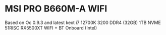 # MSI PRO B660M-A WIFI 
 Based on Oc 0.9.3 and latest kext
 i7 12700K
 3200 DDR4 (32GB)
 1TB NVME
 51RISC RX5500XT
 WIFI + BT Onboard (Intel)

